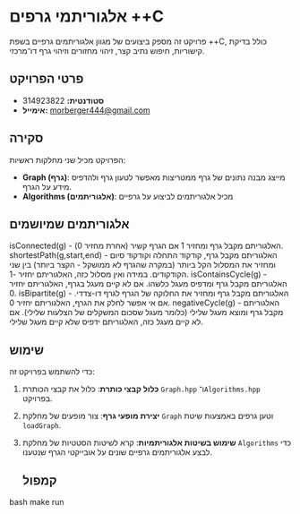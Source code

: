 # אלגוריתמי גרפים ++C

פרויקט זה מספק ביצועים של מגוון אלגוריתמים גרפיים בשפת ++C, כולל בדיקת קישוריות, חיפוש נתיב קצר, זיהוי מחזורים וזיהוי גרף דו־מרכזי.

## פרטי הפרויקט

- **סטודנטית:** 314923822
- **אימייל:** morberger444@gmail.com

## סקירה

הפרויקט מכיל שני מחלקות ראשיות:

- **Graph (גרף)**: מייצג מבנה נתונים של גרף ממטריצות מאפשר לטעון גרף ולהדפיס מידע על הגרף.
- **Algorithms (אלגוריתמים)**: מכיל אלגוריתמים לביצוע על גרפיים

## אלגוריתמים שמיושמים
isConnected(g) - האלגוריתם מקבל גרף ומחזיר 1 אם הגרף קשיר (אחרת מחזיר 0).
shortestPath(g,start,end) - האלגוריתם מקבל גרף, קודקוד התחלה וקודקוד סיום ומחזיר את המסלול הקל ביותר (במקרה שהגרף לא ממושקל - הקצר ביותר) בין שני הקודקודים. במידה ואין מסלול כזה, האלגוריתם יחזיר -1.
isContainsCycle(g) - האלגוריתם מקבל גרף ומדפיס מעגל כלשהו. אם לא קיים מעגל בגרף, האלגוריתם יחזיר 0.
isBipartite(g) - האלגוריתם מקבל גרף ומחזיר את החלוקה של הגרף לגרף דו-צדדי. אם אי אפשר לחלק את הגרף, האלגוריתם יחזיר 0.
negativeCycle(g) - האלגוריתם מקבל גרף ומוצא מעגל שלילי (כלומר מעגל שסכום המשקלים של הצלעות שלילי). אם לא קיים מעגל כזה, האלגוריתם ידפיס שלא קיים מעגל שלילי.

## שימוש

כדי להשתמש בפרויקט זה:

1. **כלול קבצי כותרת**: כלול את קבצי הכותרת `Graph.hpp` ו־`Algorithms.hpp` בפרויקט.
2. **יצירת מופעי גרף**: צור מופעים של מחלקת `Graph` וטען גרפים באמצעות שיטת `loadGraph`.
3. **שימוש בשיטות אלגוריתמיות**: קרא לשיטות הסטטיות של מחלקת `Algorithms` כדי לבצע אלגוריתמים גרפיים שונים על אובייקטי הגרף שנטענו.

   ## קמפול
bash
make run
   
